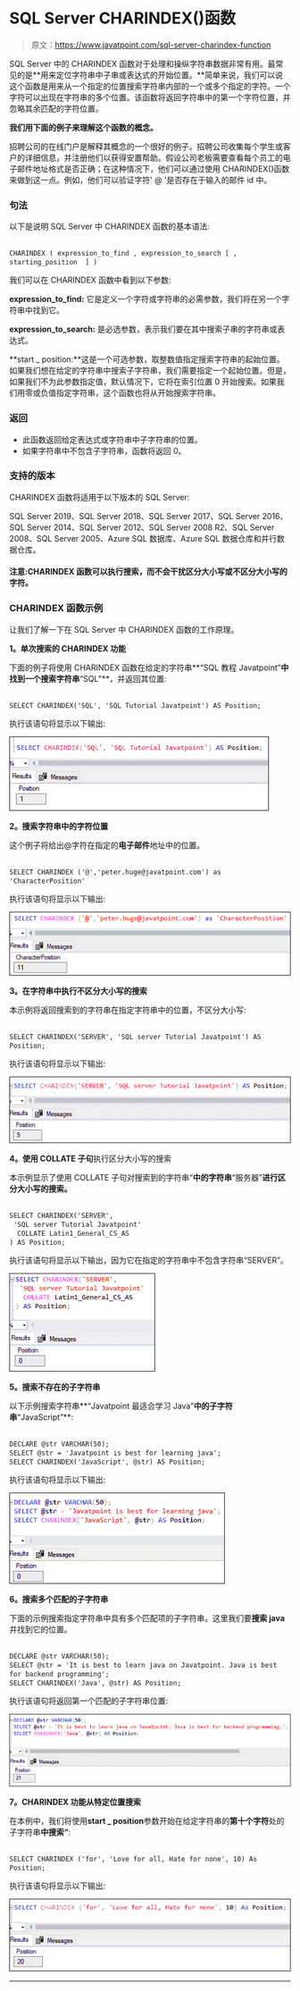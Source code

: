 # SQL Server CHARINDEX()函数

> 原文：<https://www.javatpoint.com/sql-server-charindex-function>

SQL Server 中的 CHARINDEX 函数对于处理和操纵字符串数据非常有用。最常见的是**用来定位字符串中子串或表达式的开始位置。**简单来说，我们可以说这个函数是用来从一个指定的位置搜索字符串内部的一个或多个指定的字符。一个字符可以出现在字符串的多个位置。该函数将返回字符串中的第一个字符位置，并忽略其余匹配的字符位置。

**我们用下面的例子来理解这个函数的概念。**

招聘公司的在线门户是解释其概念的一个很好的例子。招聘公司收集每个学生或客户的详细信息，并注册他们以获得安置帮助。假设公司老板需要查看每个员工的电子邮件地址格式是否正确；在这种情况下，他们可以通过使用 CHARINDEX()函数来做到这一点。例如，他们可以验证字符' @ '是否存在于输入的邮件 id 中。

### 句法

以下是说明 SQL Server 中 CHARINDEX 函数的基本语法:

```

CHARINDEX ( expression_to_find , expression_to_search [ , starting_position  ] )

```

我们可以在 CHARINDEX 函数中看到以下参数:

**expression_to_find:** 它是定义一个字符或字符串的必需参数，我们将在另一个字符串中找到它。

**expression_to_search:** 是必选参数，表示我们要在其中搜索子串的字符串或表达式。

**start _ position:**这是一个可选参数，取整数值指定搜索字符串的起始位置。如果我们想在给定的字符串中搜索子字符串，我们需要指定一个起始位置。但是，如果我们不为此参数指定值，默认情况下，它将在索引位置 0 开始搜索。如果我们用零或负值指定字符串，这个函数也将从开始搜索字符串。

### 返回

*   此函数返回给定表达式或字符串中子字符串的位置。
*   如果字符串中不包含子字符串，函数将返回 0。

### 支持的版本

CHARINDEX 函数将适用于以下版本的 SQL Server:

SQL Server 2019、SQL Server 2018、SQL Server 2017、SQL Server 2016、SQL Server 2014、SQL Server 2012、SQL Server 2008 R2、SQL Server 2008、SQL Server 2005、Azure SQL 数据库、Azure SQL 数据仓库和并行数据仓库。

#### 注意:CHARINDEX 函数可以执行搜索，而不会干扰区分大小写或不区分大小写的字符。

### CHARINDEX 函数示例

让我们了解一下在 SQL Server 中 CHARINDEX 函数的工作原理。

**1。单次搜索的 CHARINDEX 功能**

下面的例子将使用 CHARINDEX 函数在给定的字符串**“SQL 教程 Javatpoint”**中找到一个搜索字符串**“SQL”**，并返回其位置:

```

SELECT CHARINDEX('SQL', 'SQL Tutorial Javatpoint') AS Position;

```

执行该语句将显示以下输出:

![SQL Server CHARINDEX() Function](img/dbbaf596d65bb84074d8b1a352f83885.png)

**2。搜索字符串中的字符位置**

这个例子将给出@字符在指定的**电子邮件**地址中的位置。

```

SELECT CHARINDEX ('@','peter.huge@javatpoint.com') as 'CharacterPosition'

```

执行该语句将显示以下输出:

![SQL Server CHARINDEX() Function](img/312e8deee0ed0354ae94774d7441caa1.png)

**3。在字符串中执行不区分大小写的搜索**

本示例将返回搜索到的字符串在指定字符串中的位置，不区分大小写:

```

SELECT CHARINDEX('SERVER', 'SQL server Tutorial Javatpoint') AS Position;

```

执行该语句将显示以下输出:

![SQL Server CHARINDEX() Function](img/1c3ac42974c25c61d4d2ebb77985e2ee.png)

**4。使用 COLLATE 子句**执行区分大小写的搜索

本示例显示了使用 COLLATE 子句对搜索到的字符串“**中的字符串**“服务器”**进行区分大小写的搜索。**

```

SELECT CHARINDEX('SERVER', 
 'SQL server Tutorial Javatpoint' 
  COLLATE Latin1_General_CS_AS
) AS Position;

```

执行该语句将显示以下输出，因为它在指定的字符串中不包含字符串“SERVER”。

![SQL Server CHARINDEX() Function](img/bb93c59e0db4b1cfe432e2e84baf3420.png)

**5。搜索不存在的子字符串**

以下示例搜索字符串**“Javatpoint 最适合学习 Java”**中的子字符串**“JavaScript”**:

```

DECLARE @str VARCHAR(50);  
SELECT @str = 'Javatpoint is best for learning java';  
SELECT CHARINDEX('JavaScript', @str) AS Position;

```

执行该语句将显示以下输出:

![SQL Server CHARINDEX() Function](img/04893ca67c0fcdda157cf6150cc90d6a.png)

**6。搜索多个匹配的子字符串**

下面的示例搜索指定字符串中具有多个匹配项的子字符串。这里我们要**搜索 java** 并找到它的位置。

```

DECLARE @str VARCHAR(50);  
SELECT @str = 'It is best to learn java on Javatpoint. Java is best for backend programming';  
SELECT CHARINDEX('Java', @str) AS Position;

```

执行该语句将返回第一个匹配的子字符串位置:

![SQL Server CHARINDEX() Function](img/94677edfe92b976d99d3d67f2e5337c2.png)

**7。CHARINDEX 功能从特定位置搜索**

在本例中，我们将使用**start _ position**参数开始在给定字符串的**第十个字符**处的子字符串**中搜索“**:

```

SELECT CHARINDEX ('for', 'Love for all, Hate for none', 10) As Position;

```

执行该语句将显示以下输出:

![SQL Server CHARINDEX() Function](img/5d96c0679f6b45403faa288a40780d93.png)

* * *